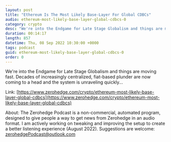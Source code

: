 ```yaml
---
layout: post
title: "Ethereum Is The Most Likely Base-Layer For Global CDBCs"
audio: ethereum-most-likely-base-layer-global-cdbcs-0
category: crypto
desc: "We're into the Endgame for Late Stage Globalism and things are moving fast. Decades of increasingly centralized, fiat-based plunder are now coming to a head and the system is unraveling quickly..."
duration: 00:14:17
length: 857
datetime: Thu, 08 Sep 2022 10:30:00 +0000
tags: podcast
guid: ethereum-most-likely-base-layer-global-cdbcs-0
order: 0
---
```

We're into the Endgame for Late Stage Globalism and things are moving fast. Decades of increasingly centralized, fiat-based plunder are now coming to a head and the system is unraveling quickly...

Link: [https://www.zerohedge.com/crypto/ethereum-most-likely-base-layer-global-cdbcs](https://www.zerohedge.com/crypto/ethereum-most-likely-base-layer-global-cdbcs)

About: The Zerohedge Podcast is a non-commercial, automated program, designed to give people a way to get news from Zerohedge in an audio format.  I am actively working on tweaking and improving the setup to create a better listening experience (August 2022).  Suggestions are welcome: [zerohedgePodcast@outlook.com](mailto:zerohedgePodcast@outlook.com)